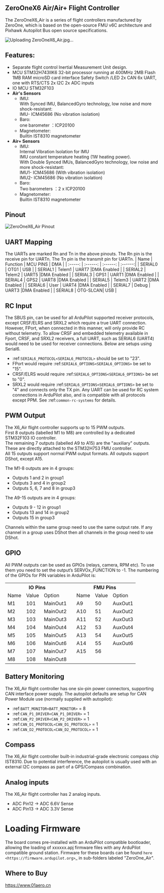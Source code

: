 ## ZeroOneX6 Air/Air+ Flight Controller
The ZeroOneX6_Air is a series of flight controllers manufactured by ZeroOne, which is based on the open-source FMU v6C architecture and Pixhawk Autopilot Bus open source specifications.  

![Uploading ZeroOneX6_Air.jpg…](https://github.com/ZeroOne-Aero/ardupilot/blob/pr-ZeroOneX6_Air_Series-250103/libraries/AP_HAL_ChibiOS/hwdef/ZeroOneX6_Air/ZeroOneX6_Air.png?raw=true)


## Features:
- Separate flight control Inertial Measurement Unit design.
- MCU 
   STM32H743IIK6 32-bit processor running at 400MHz
   2MB Flash
   1MB RAM
   microSD card interface
   Safety Switch /LED
   2x CAN
   6x UART, one with RTS/CTS
   2x I2C
   2x ADC inputs
- IO MCU
   STM32F103
- **Air's Sensors**
    - IMU:  
        With Synced IMU, BalancedGyro technology, low noise and more shock-resistant:  
        IMU- ICM45686 (No vibration isolation)  
    - Baro:  
      one barometer ：ICP20100  
    - Magnetometer:  
      Builtin IST8310 magnetometer 
- **Air+ Sensors**
    - IMU:  
       Internal Vibration Isolation for IMU  
       IMU constant temperature heating (1W heating power).  
       With Double Synced IMUs, BalancedGyro technology, low noise and more shock-resistant:  
       IMU1- ICM45686 (With vibration isolation)  
       IMU2- ICM45686 (No vibration isolation)  
    - Baro:  
      Two barometers ：2 x ICP20100
    - Magnetometer:  
      Builtin IST8310 magnetometer

## Pinout
![ZeroOneX6_Air Pinout](https://github.com/ZeroOne-Aero/ardupilot/blob/pr-ZeroOneX6_Air_Series-250103/libraries/AP_HAL_ChibiOS/hwdef/ZeroOneX6_Air/ZeroOneX6_AirSeriesPinout.jpg "ZeroOneX6_Air")

## UART Mapping
The UARTs are marked Rn and Tn in the above pinouts. The Rn pin is the receive pin for UARTn. The Tn pin is the transmit pin for UARTn.
| Name    | Function | MCU PINS |   DMA   |
| :-----: | :------: | :------: | :------:|
| SERIAL0 | OTG1     | USB      | 
| SERIAL1 | Telem1   | UART7    |DMA Enabled |
| SERIAL2 | Telem2   | UART5    |DMA Enabled |
| SERIAL3 | GPS1     | UART1   |DMA Enabled |
| SERIAL4 | GPS2     | UART8    |DMA Enabled |
| SERIAL5 | Telem3   | UART2   |DMA Enabled |
| SERIAL6 | User    | UART4    |DMA Enabled |
| SERIAL7 | Debug    | UART3    |DMA Enabled |
| SERIAL8 | OTG-SLCAN| USB      |

## RC Input
The SBUS pin, can be used for all ArduPilot supported receiver protocols, except CRSF/ELRS and SRXL2 which require a true UART connection. However, FPort, when connected in this manner, will only provide RC without telemetry. 
To allow CRSF and embedded telemetry available in Fport, CRSF, and SRXL2 receivers, a full UART, such as SERIAL6 (UART4) would need to be used for receiver connections. Below are setups using Serial6.
- :ref:`SERIAL6_PROTOCOL<SERIAL6_PROTOCOL>` should be set to "23".
- FPort would require :ref:`SERIAL6_OPTIONS<SERIAL6_OPTIONS>` be set to "15".
- CRSF/ELRS would require :ref:`SERIAL6_OPTIONS<SERIAL6_OPTIONS>` be set to "0".
- SRXL2 would require :ref:`SERIAL6_OPTIONS<SERIAL6_OPTIONS>` be set to "4" and connects only the TX pin.
Any UART can be used for RC system connections in ArduPilot also, and is compatible with all protocols except PPM. See :ref:`common-rc-systems` for details.

## PWM Output
The X6_Air flight controller supports up to 15 PWM outputs.  
First 8 outputs (labelled M1 to M8) are controlled by a dedicated STM32F103 IO controller.   
The remaining 7 outputs (labelled A9 to A15) are the "auxiliary" outputs. These are directly attached to the STM32H753 FMU controller.  
All 15 outputs support normal PWM output formats. All outputs support DShot, except A15.

The M1-8 outputs are in 4 groups:
- Outputs 1 and 2 in group1
- Outputs 3 and 4 in group2
- Outputs 5, 6, 7 and 8 in group3
  
The A9-15 outputs are in 4 groups:
- Outputs 9 - 12 in group1
- Outputs 13 and 14 in group2
- Outputs 15 in group3

Channels within the same group need to use the same output rate. If any channel in a group uses DShot then all channels in the group need to use DShot.

## GPIO
All PWM outputs can be used as GPIOs (relays, camera, RPM etc). To use them you need to set the output’s SERVOx_FUNCTION to -1. The numbering of the GPIOs for PIN variables in ArduPilot is:

<table>
  <tr>
    <th colspan="3">IO Pins</th>
    <th colspan="1"> </th>
    <th colspan="3">FMU Pins</th>
  </tr>
  <tr><td> Name </td><td> Value </td><td> Option </td><td>  </td><td> Name </td><td> Value </td><td> Option </td></tr>
  <tr><td> M1 </td><td> 101 </td> <td> MainOut1 </td><td>  </td><td> A9 </td><td> 50 </td><td> AuxOut1 </td></tr>
  <tr><td> M2 </td><td> 102 </td> <td> MainOut2 </td><td>  </td><td> A10 </td><td> 51 </td><td> AuxOut2 </td></tr>
  <tr><td> M3 </td><td> 103 </td> <td> MainOut3 </td><td>  </td><td> A11 </td><td> 52 </td><td> AuxOut3 </td></tr>
  <tr><td> M4 </td><td> 104 </td> <td> MainOut4 </td><td>  </td><td> A12 </td><td> 53 </td><td> AuxOut4 </td></tr>
  <tr><td> M5 </td><td> 105 </td> <td> MainOut5 </td><td>  </td><td> A13 </td><td> 54 </td><td> AuxOut5 </td></tr>
  <tr><td> M6 </td><td> 106 </td> <td> MainOut6 </td><td>  </td><td> A14 </td><td> 55 </td><td> AuxOut6 </td></tr>
  <tr><td> M7 </td><td> 107 </td> <td> MainOut7 </td><td>  </td><td> A15 </td><td> 56 </td><td>  </td></tr>
  <tr><td> M8 </td><td> 108 </td> <td> MainOut8 </td><td>  </td><td>  </td><td>  </td><td>  </td></tr>
</table>

## Battery Monitoring
The X6_Air flight controller has one six-pin power connectors, supporting CAN interface power supply.
The autopilot defaults are setup for CAN Power Module use (normally supplied with autopilot):
- :ref:`BATT_MONITOR<BATT_MONITOR>` = 8
- :ref:`CAN_P1_DRIVER<CAN_P1_DRIVER>` = 1
- :ref:`CAN_P2_DRIVER<CAN_P2_DRIVER>` = 1
- :ref:`CAN_D1_PROTOCOL<CAN_D1_PROTOCOL>` = 1
- :ref:`CAN_D2_PROTOCOL<CAN_D2_PROTOCOL>` = 1

## Compass
The X6_Air flight controller built-in industrial-grade electronic compass chip IST8310. Due to potential
interference, the autopilot is usually used with an external I2C compass as
part of a GPS/Compass combination.

## Analog inputs
The X6_Air flight controller has 2 analog inputs.
- ADC Pin12 -> ADC 6.6V Sense
- ADC Pin13 -> ADC 3.3V Sense

Loading Firmware
================
The board comes pre-installed with an ArduPilot compatible bootloader,
allowing the loading of xxxxxx.apj firmware files with any ArduPilot
compatible ground station.
Firmware for these boards can be found `here <https://firmware.ardupilot.org>`_ in  sub-folders labeled "ZeroOne_Air".

## Where to Buy
https://www.01aero.cn

